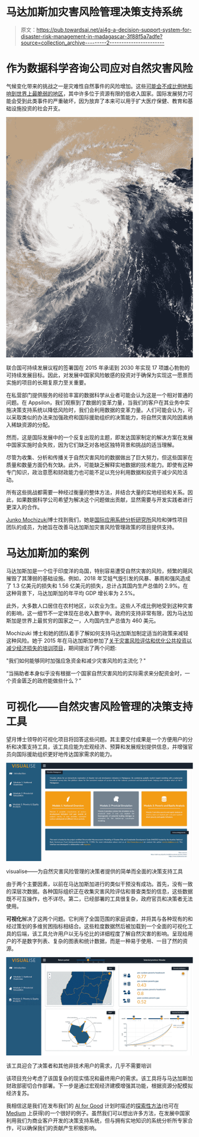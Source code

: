 # 马达加斯加灾害风险管理决策支持系统

> 原文：<https://pub.towardsai.net/ai4g-a-decision-support-system-for-disaster-risk-management-in-madagascar-3f88f5a7adfe?source=collection_archive---------2----------------------->

# 作为数据科学咨询公司应对自然灾害风险

气候变化带来的挑战之一是灾难性自然事件的风险增加。这些[可能会不成比例地影响到世界上最脆弱的地区](https://www.imf.org/en/Publications/Policy-Papers/Issues/2016/12/31/Small-States-Resilience-to-Natural-Disasters-and-Climate-Change-Role-for-the-IMF-PP5079)，其中许多位于资源有限的低收入国家。国际发展努力可能会受到此类事件的严重破坏，因为放弃了本来可以用于扩大医疗保健、教育和基础设施投资的社会开支。

![](img/434f07b50109f03b94c6011ade9d642a.png)

联合国可持续发展议程的签署国在 2015 年承诺到 2030 年实现 17 项雄心勃勃的可持续发展目标。因此，对发展中国家风险敏感的投资对于确保为实现这一愿景而实施的项目的长期复原力至关重要。

在私营部门提供服务的经验丰富的数据科学从业者可能会认为这是一个相对普通的问题。在 Appsilon，我们观察到了数据的变革力量，当我们的客户在其业务中实施决策支持系统以降低风险时，我们会利用数据的变革力量。人们可能会认为，可以采取类似的办法来加强政府和国际援助组织的决策能力，将自然灾害风险因素纳入稀缺资源的分配。

然而，这是国际发展中的一个反复出现的主题，即发达国家制定的解决方案在发展中国家实施时会失败，因为它们缺乏对各地区独特背景和挑战的适当理解。

尽管为收集、分析和传播关于自然灾害风险的数据做出了巨大努力，但这些国家在质量和数量方面仍有欠缺。此外，可能缺乏解释实地数据的技术能力。即使有这种专门知识，政治意愿和财政能力也可能不足以充分利用数据和投资于减少风险活动。

所有这些挑战都需要一种经过衡量的整体方法，并结合大量的实地经验和关系。因此，如果数据科学公司希望为解决这个问题做出贡献，显然需要与开发实践者进行更深入的合作。

[Junko Mochizuki](https://www.iiasa.ac.at/web/home/research/researchPrograms/RISK/Junko_Mochizuki.html)博士找到我们，她是[国际应用系统分析研究所](https://www.iiasa.ac.at/)风险和弹性项目团队的成员，为她旨在改善马达加斯加灾害风险管理政策的项目提供支持。

# 马达加斯加的案例

马达加斯加是一个位于印度洋的岛国，特别容易遭受自然灾害的风险，频繁的飓风摧毁了其薄弱的基础设施。例如，2018 年艾娃气旋引发的风暴、暴雨和强风造成了 1.3 亿美元的损失和 1.56 亿美元的损失，总计占其国内生产总值的 2.9%。在这种背景下，马达加斯加的年平均 GDP 增长率为 2.5%。

此外，大多数人口居住在农村地区，以农业为生。这些人不成比例地受到这种灾害的影响，这一细节不一定体现在总收入数字中。政府的支持非常有限，因为马达加斯加是世界上最贫穷的国家之一，人均国内生产总值为 460 美元。

Mochizuki 博士和她的团队着手了解如何支持马达加斯加制定适当的政策来减轻这种风险。她于 2015 年在马达加斯加参加了[关于灾害风险评估和优化公共投资以减少经济损失的培训项目](https://blog.iiasa.ac.at/2015/02/11/a-long-road-ahead-on-risk-sensitive-development-in-madagascar/)，期间提出了两个问题:

"我们如何能够同时加强应急资金和减少灾害风险的主流化？"

“当捐助者本身似乎没有根据一个国家自然灾害风险的实际需求来分配资金时，一个资金匮乏的政府能做些什么？”

# 可视化——自然灾害风险管理的决策支持工具

望月博士领导的可视化项目将回答这些问题。其主要交付成果是一个方便用户的分析和决策支持工具，该工具应能为宏观经济、预算和发展规划提供信息，并增强官员向国际援助组织更好地传达国家需求的能力。

![](img/05e933a9f0b81ea3a7ddec1be52277dc.png)

visualise——为自然灾害风险管理的决策者提供的简单而全面的决策支持工具

由于两个主要因素，以前在马达加斯加进行的类似干预没有成功。首先，没有一致的深层次数据。各种国际组织正在收集灾害风险评估和普查类型的信息，这些数据既不可互操作，也不详尽。第二，已经部署的工具很复杂，政府官员和决策者无法使用。

**可视化**解决了这两个问题。它利用了全国范围的家庭调查，并将其与各种现有的和经过策划的多维贫困指标相结合。这些粒度数据然后被加载到一个全面的可视化工具的后端，该工具允许用户以无与伦比的详细程度了解自然灾害的影响。呈现给用户的不是数字列表、复杂的图表和统计数据，而是一种易于使用、一目了然的资源。

![](img/246e47c1b4cc614ba96b5df9531019f4.png)

该工具迎合了决策者和其他非技术用户的需求，几乎不需要培训

该项目充分考虑了该国复杂的现实情况和最终用户的需求。该工具将与马达加斯加财政部密切合作部署。下一步是通过宏观经济建模增强其功能，根据资源分配模拟经济复苏。

我相信这是我们在发布我们的 [AI for Good](https://appsilon.com/ai-for-good/) 计划时描述的[探索性方法](https://appsilon.com/ai-for-good-our-approach-to-tackling-climate-change-with-data-science/?nabe=4634331497365504:0)(也可在 [Medium](https://medium.com/towards-artificial-intelligence/ai-for-good-an-exploratory-approach-to-tackling-climate-change-with-data-science-18bf0bd6c4ae) 上获得)的一个很好的例子。虽然我们可以想出许多方法，在发展中国家利用我们为商业客户开发的决策支持系统，但与拥有实地知识的系统分析所专家合作，可以确保我们的贡献产生积极影响。
